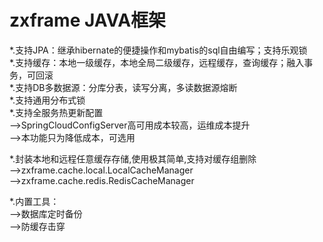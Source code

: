 # zxframe JAVA框架
*.支持JPA：继承hibernate的便捷操作和mybatis的sql自由编写；支持乐观锁<br/>
*.支持缓存：本地一级缓存，本地全局二级缓存，远程缓存，查询缓存；融入事务，可回滚<br/>
*.支持DB多数据源：分库分表，读写分离，多读数据源熔断<br/>
*.支持通用分布式锁<br/>
*.支持全服务热更新配置<br/>
-->SpringCloudConfigServer高可用成本较高，运维成本提升<br/>
-->本功能只为降低成本，可选用<br/>

*.封装本地和远程任意缓存存储,使用极其简单,支持对缓存组删除<br/>
-->zxframe.cache.local.LocalCacheManager<br/>
-->zxframe.cache.redis.RedisCacheManager<br/>

*.内置工具：<br/>
-->数据库定时备份<br/>
-->防缓存击穿<br/>

